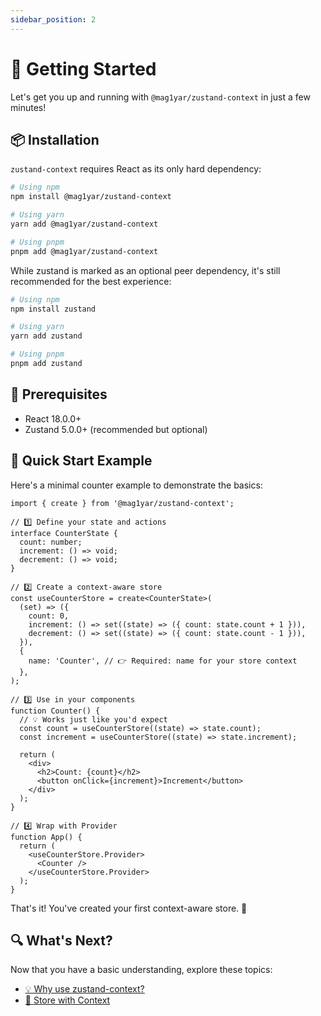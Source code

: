 ```yaml
---
sidebar_position: 2
---
```


# 🚀 Getting Started

Let's get you up and running with `@mag1yar/zustand-context` in just a few minutes!

## 📦 Installation

`zustand-context` requires React as its only hard dependency:

```bash
# Using npm
npm install @mag1yar/zustand-context

# Using yarn
yarn add @mag1yar/zustand-context

# Using pnpm
pnpm add @mag1yar/zustand-context
```

While zustand is marked as an optional peer dependency, it's still recommended for the best experience:

```bash
# Using npm
npm install zustand

# Using yarn
yarn add zustand

# Using pnpm
pnpm add zustand
```

## 🧩 Prerequisites

- React 18.0.0+
- Zustand 5.0.0+ (recommended but optional)

## 🔰 Quick Start Example

Here's a minimal counter example to demonstrate the basics:

```tsx
import { create } from '@mag1yar/zustand-context';

// 1️⃣ Define your state and actions
interface CounterState {
  count: number;
  increment: () => void;
  decrement: () => void;
}

// 2️⃣ Create a context-aware store
const useCounterStore = create<CounterState>(
  (set) => ({
    count: 0,
    increment: () => set((state) => ({ count: state.count + 1 })),
    decrement: () => set((state) => ({ count: state.count - 1 })),
  }),
  {
    name: 'Counter', // 👉 Required: name for your store context
  },
);

// 3️⃣ Use in your components
function Counter() {
  // 💡 Works just like you'd expect
  const count = useCounterStore((state) => state.count);
  const increment = useCounterStore((state) => state.increment);

  return (
    <div>
      <h2>Count: {count}</h2>
      <button onClick={increment}>Increment</button>
    </div>
  );
}

// 4️⃣ Wrap with Provider
function App() {
  return (
    <useCounterStore.Provider>
      <Counter />
    </useCounterStore.Provider>
  );
}
```

That's it! You've created your first context-aware store. 🎉

## 🔍 What's Next?

Now that you have a basic understanding, explore these topics:

- [💡 Why use zustand-context?](./motivation)
- [🧠 Store with Context](../docs/core-concepts/store-with-context)
  <!-- - [Basic Usage](../guides/basic-usage) - More detailed examples -->
  <!-- - [API Reference](../api/create) - Complete API documentation -->
